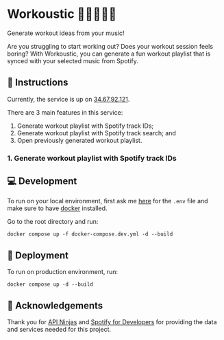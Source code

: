 # Workoustic 🏃‍♂️🏃‍♀️🎶
Generate workout ideas from your music!

Are you struggling to start working out? Does your workout session feels boring?
With Workoustic, you can generate a fun workout playlist that is synced with your selected music from Spotify.

## 📌 Instructions
Currently, the service is up on [34.67.92.121](http://34.67.92.121).

There are 3 main features in this service:
1. Generate workout playlist with Spotify track IDs;
2. Generate workout playlist with Spotify track search; and
3. Open previously generated workout playlist.

### 1. Generate workout playlist with Spotify track IDs

## 💻 Development
To run on your local environment, first ask me [here](mailto:marcellinocovara@gmail.com) for the `.env` file and make sure to have [docker](https://docker.com) installed.

Go to the root directory and run:
```
docker compose up -f docker-compose.dev.yml -d --build
```

## 🚀 Deployment
To run on production environment, run:
```
docker compose up -d --build
```


## 🙏 Acknowledgements 
Thank you for [API Ninjas](https://api-ninjas.com) and [Spotify for Developers](https://developer.spotify.com) for providing the data and services needed for this project.
